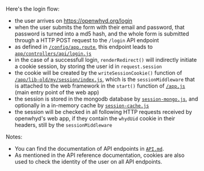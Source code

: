 Here's the login flow:

- the user arrives on https://openwhyd.org/login
- when the user submits the form with their email and password, that password is turned into a md5 hash, and the whole form is submitted through a HTTP POST request to the `/login` API endpoint
- as defined in [`/config/app.route`](../config/app.route), this endpoint leads to [`app/controllers/api/login.js`](/app/controllers/api/login.js)
- in the case of a successfull login, `renderRedirect()` will indirectly initiate a cookie session, by storing the user id in `request.session`
- the cookie will be created by the `writeSessionCookie()` function of [`/app/lib-old/my/session/index.js`](/app/lib-old/my/session/index.js), which is the  `sessionMiddleware` that is attached to the web framework in the `start()` function of [`/app.js`](/app.js) (main entry point of the web app)
- the session is stored in the mongodb database by [`session-mongo.js`](/app/lib-old/my/session/session-mongo.js), and optionally in a in-memory cache by [`session-cache.js`](/app/lib-old/my/session/session-cache.js)
- the session will be checked in all following HTTP requests received by openwhyd's web app, if they contain the `whydUid` cookie in their headers, still by the `sessionMiddleware`

Notes:
- You can find the documentation of API endpoints in [`API.md`](API.md).
- As mentioned in the API reference documentation, cookies are also used to check the identity of the user on all API endpoints.
